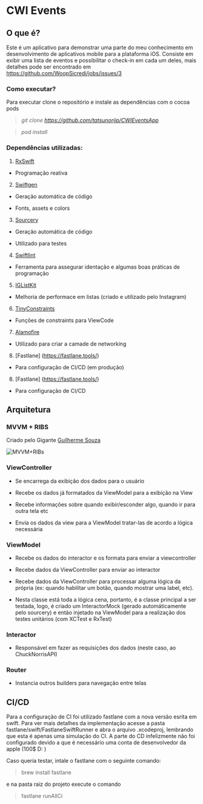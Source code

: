   

# CWI Events

## O que é?
Este é um aplicativo para demonstrar uma parte do meu conhecimento em desenvolvimento de aplicativos mobile para a plataforma iOS.
Consiste em exibir uma lista de eventos e possibilitar o check-in em cada um deles, mais detalhes pode ser encontrado em https://github.com/WoopSicredi/jobs/issues/3

### Como executar?
Para executar clone o repositório e instale as dependências com o cocoa pods
> _git clone https://github.com/tatsunorijp/CWIEventsApp_

> _pod install_

### Dependências utilizadas:

1.  [RxSwift](https://github.com/ReactiveX/RxSwift)
- Programação reativa

2.  [Swiftgen](https://github.com/SwiftGen/SwiftGen)

- Geração automática de código

- Fonts, assets e colors

3.  [Sourcery](https://github.com/krzysztofzablocki/Sourcery)

- Geração automática de código

- Utilizado para testes

4.  [Swiftlint](https://github.com/realm/SwiftLint)

- Ferramenta para assegurar identação e algumas boas práticas de programação

5.  [IGListKit](https://github.com/Instagram/IGListKit)

- Melhoria de performace em listas (criado e utilizado pelo Instagram)

6.  [TinyConstraints](https://github.com/roberthein/TinyConstraints)

- Funções de constraints para ViewCode

7.  [Alamofire](https://github.com/Alamofire/Alamofire)

- Utilizado para criar a camade de networking
8. [Fastlane] (https://fastlane.tools/)
- Para configuração de CI/CD (em produção)

8. [Fastlane] (https://fastlane.tools/)

- Para configuração de CI/CD

  

## Arquitetura

### MVVM + RIBS

  

Criado pelo Gigante [Guilherme Souza](https://www.linkedin.com/in/grsouza/)

![MVVM+RIBs](https://i.imgur.com/mIfIWf5.png)

  

### ViewController

- Se encarrega da exibição dos dados para o usuário

- Recebe os dados já formatados da ViewModel para a exibição na View

- Recebe informações sobre quando exibir/esconder algo, quando ir para outra tela etc

- Envia os dados da view para a ViewModel tratar-las de acordo a lógica necessária

### ViewModel

- Recebe os dados do interactor e os formata para enviar a viewcontroller

- Recebe dados da ViewController para enviar ao interactor

- Recebe dados da ViewController para processar alguma lógica da própria (ex: quando habilitar um botão, quando mostrar uma label, etc).
- Nesta classe está toda a lógica cena, portanto, é a classe principal a ser testada, logo, é criado um InteractorMock (gerado automáticamente pelo sourcery) e então injetado na ViewModel para a realização dos testes unitários (com XCTest e RxTest) 

  

### Interactor

- Responsável em fazer as requisições dos dados (neste caso, ao ChuckNorrisAPI)

  

### Router

- Instancia outros builders para navegação entre telas

## CI/CD
Para a configuração de CI foi utilizado fastlane com a nova versão esrita em swift. Para ver mais detalhes da implementação acesse a pasta fastlane/swift/FastlaneSwiftRunner e abra o arquivo .xcodeproj, lembrando que esta é apenas uma simulação do CI.
A parte do CD infelizmente não foi configurado devido a que é necessário uma conta de desenvolvedor da apple (100$ D: )

Caso queria testar, intale o fastlane com o seguinte comando:

> brew install fastlane

e na pasta raiz do projeto execute o comando

> fastlane runAllCi
